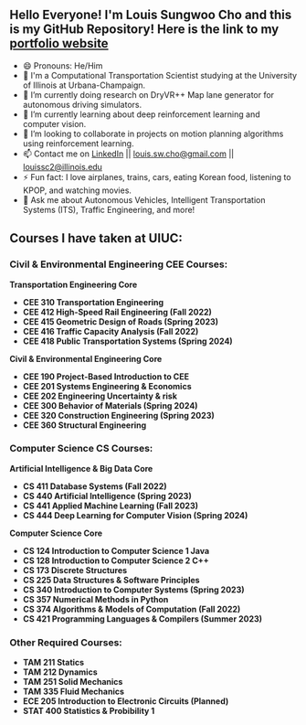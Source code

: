 ## Hello Everyone! I'm Louis Sungwoo Cho and this is my GitHub Repository! Here is the link to my [portfolio website](https://lotlouischoitslab.github.io/lotlouischoportfolio)

- 😄 Pronouns: He/Him
- 🏫 I'm a Computational Transportation Scientist studying at the University of Illinois at Urbana-Champaign. 
- 🔭 I’m currently doing research on DryVR++ Map lane generator for autonomous driving simulators.
- 🌱 I’m currently learning about deep reinforcement learning and computer vision.
- 👯 I’m looking to collaborate in projects on motion planning algorithms using reinforcement learning.
- 📫 Contact me on [LinkedIn](https://www.linkedin.com/in/louis-sungwoo-cho/) || [louis.sw.cho@gmail.com](mailto:louis.sw.cho@gmail.com) || [louissc2@illinois.edu](mailto:louissc2@illinois.edu)
- ⚡ Fun fact: I love airplanes, trains, cars, eating Korean food, listening to KPOP, and watching movies.
- 💬 Ask me about Autonomous Vehicles, Intelligent Transportation Systems (ITS), Traffic Engineering, and more!

## Courses I have taken at UIUC:
### Civil & Environmental Engineering CEE Courses:
**Transportation Engineering Core**<br/>
- **CEE 310 Transportation Engineering**
- **CEE 412 High-Speed Rail Engineering (Fall 2022)**
- **CEE 415 Geometric Design of Roads (Spring 2023)**
- **CEE 416 Traffic Capacity Analysis (Fall 2022)**
- **CEE 418 Public Transportation Systems (Spring 2024)**

**Civil & Environmental Engineering Core**<br/>
- **CEE 190 Project-Based Introduction to CEE**
- **CEE 201 Systems Engineering & Economics**
- **CEE 202 Engineering Uncertainty & risk**
- **CEE 300 Behavior of Materials (Spring 2024)**
- **CEE 320 Construction Engineering (Spring 2023)**
- **CEE 360 Structural Engineering**



### Computer Science CS Courses:
**Artificial Intelligence & Big Data Core**<br/>
- **CS 411 Database Systems (Fall 2022)**
- **CS 440 Artificial Intelligence (Spring 2023)**
- **CS 441 Applied Machine Learning (Fall 2023)**
- **CS 444 Deep Learning for Computer Vision (Spring 2024)**


**Computer Science Core**<br/>
- **CS 124 Introduction to Computer Science 1 Java**
- **CS 128 Introduction to Computer Science 2 C++**
- **CS 173 Discrete Structures**
- **CS 225 Data Structures & Software Principles**
- **CS 340 Introduction to Computer Systems (Spring 2023)**
- **CS 357 Numerical Methods in Python**
- **CS 374 Algorithms & Models of Computation (Fall 2022)**
- **CS 421 Programming Languages & Compilers (Summer 2023)**


### Other Required Courses:
- **TAM 211 Statics**
- **TAM 212 Dynamics**
- **TAM 251 Solid Mechanics**
- **TAM 335 Fluid Mechanics**
- **ECE 205 Introduction to Electronic Circuits (Planned)**
- **STAT 400 Statistics & Probibility 1**

<!-- -  ...
- 🤔 I’m looking for help with
- 💬 Ask me about ... -->

